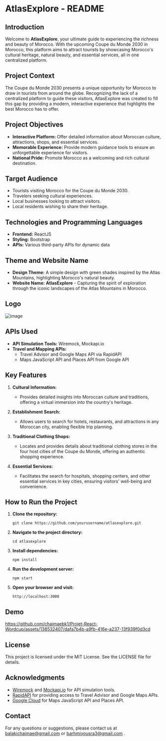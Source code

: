 # AtlasExplore - README

## Introduction

Welcome to **AtlasExplore**, your ultimate guide to experiencing the richness and beauty of Morocco. With the upcoming Coupe du Monde 2030 in Morocco, this platform aims to attract tourists by showcasing Morocco's cultural heritage, natural beauty, and essential services, all in one centralized platform.

## Project Context

The Coupe du Monde 2030 presents a unique opportunity for Morocco to draw in tourists from around the globe. Recognizing the lack of a centralized platform to guide these visitors, AtlasExplore was created to fill this gap by providing a modern, interactive experience that highlights the best Morocco has to offer.

## Project Objectives

- **Interactive Platform:** Offer detailed information about Moroccan culture, attractions, shops, and essential services.
- **Memorable Experience:** Provide modern guidance tools to ensure an unforgettable experience for visitors.
- **National Pride:** Promote Morocco as a welcoming and rich cultural destination.

## Target Audience

- Tourists visiting Morocco for the Coupe du Monde 2030.
- Travelers seeking cultural experiences.
- Local businesses looking to attract visitors.
- Local residents wishing to share their heritage.

## Technologies and Programming Languages

- **Frontend:** ReactJS
- **Styling:** Bootstrap
- **APIs:** Various third-party APIs for dynamic data

## Theme and Website Name

- **Design Theme:** A simple design with green shades inspired by the Atlas Mountains, highlighting Morocco's natural beauty.
- **Website Name:** **AtlasExplore** - Capturing the spirit of exploration through the iconic landscapes of the Atlas Mountains in Morocco.

## Logo

![image](https://github.com/chaimaebk1/Projet-React-Wordcup/assets/138532407/21110da5-812e-4f6b-af52-41c55158c54f)


## APIs Used

- **API Simulation Tools:** Wiremock, Mockapi.io
- **Travel and Mapping APIs:**
  - Travel Advisor and Google Maps API via RapidAPI
  - Maps JavaScript API and Places API from Google API

## Key Features

1. **Cultural Information:**
   - Provides detailed insights into Moroccan culture and traditions, offering a virtual immersion into the country's heritage.
   
2. **Establishment Search:**
   - Allows users to search for hotels, restaurants, and attractions in any Moroccan city, enabling flexible trip planning.
   
3. **Traditional Clothing Shops:**
   - Locates and provides details about traditional clothing stores in the four host cities of the Coupe du Monde, offering an authentic shopping experience.
   
4. **Essential Services:**
   - Facilitates the search for hospitals, shopping centers, and other essential services in key cities, ensuring visitors' well-being and convenience.

## How to Run the Project

1. **Clone the repository:**
   ```
   git clone https://github.com/yourusername/atlasexplore.git
   ```

2. **Navigate to the project directory:**
   ```
   cd atlasexplore
   ```

3. **Install dependencies:**
   ```
   npm install
   ```

4. **Run the development server:**
   ```
   npm start
   ```

5. **Open your browser and visit:**
   ```
   http://localhost:3000
   ```

## Demo

https://github.com/chaimaebk1/Projet-React-Wordcup/assets/138532407/dafa7b4b-a9fb-416e-a237-13f939f0d3cd



## License

This project is licensed under the MIT License. See the LICENSE file for details.

## Acknowledgments

- [Wiremock](http://wiremock.org/) and [Mockapi.io](https://mockapi.io/) for API simulation tools.
- [RapidAPI](https://rapidapi.com/) for providing access to Travel Advisor and Google Maps APIs.
- [Google Cloud](https://cloud.google.com/maps-platform/) for Maps JavaScript API and Places API.

## Contact

For any questions or suggestions, please contact us at balakichaimae@gmail.com or barhmiyousra3@gmail.com .

